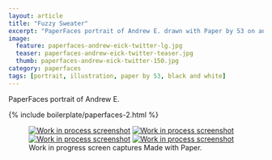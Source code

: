 ```yaml
---
layout: article
title: "Fuzzy Sweater"
excerpt: "PaperFaces portrait of Andrew E. drawn with Paper by 53 on an iPad."
image: 
  feature: paperfaces-andrew-eick-twitter-lg.jpg
  teaser: paperfaces-andrew-eick-twitter-teaser.jpg
  thumb: paperfaces-andrew-eick-twitter-150.jpg
category: paperfaces
tags: [portrait, illustration, paper by 53, black and white]
---
```


PaperFaces portrait of Andrew E.

{% include boilerplate/paperfaces-2.html %}

<figure class="third">
  <a href="{{ site.url }}/images/paperfaces-andrew-eick-process-1-lg.jpg"><img src="{{ site.url }}/images/paperfaces-andrew-eick-process-1-600.jpg" alt="Work in process screenshot"></a>
  <a href="{{ site.url }}/images/paperfaces-andrew-eick-process-2-lg.jpg"><img src="{{ site.url }}/images/paperfaces-andrew-eick-process-2-600.jpg" alt="Work in process screenshot"></a>
  <a href="{{ site.url }}/images/paperfaces-andrew-eick-process-3-lg.jpg"><img src="{{ site.url }}/images/paperfaces-andrew-eick-process-3-600.jpg" alt="Work in process screenshot"></a>
  <a href="{{ site.url }}/images/paperfaces-andrew-eick-process-4-lg.jpg"><img src="{{ site.url }}/images/paperfaces-andrew-eick-process-4-600.jpg" alt="Work in process screenshot"></a>
  <figcaption>Work in progress screen captures Made with Paper.</figcaption>
</figure>